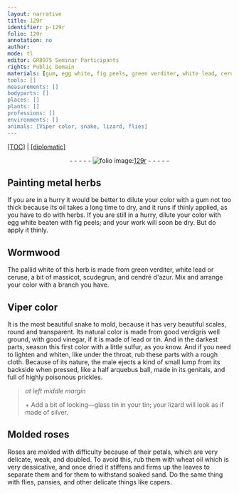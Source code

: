 ```yaml
---
layout: narrative
title: 129r
identifier: p-129r
folio: 129r
annotation: no
author:
mode: tl
editor: GR8975 Seminar Participants
rights: Public Domain
materials: [gum, egg white, fig peels, green verditer, white lead, ceruse, massicot, scudegrun, cendré d'azur, verdigris, vinegar, lead, tin, sulfur, looking-glass tin, silver, wheat oil]
tools: []
measurements: []
bodyparts: []
places: []
plants: []
professions: []
environments: []
animals: [Viper color, snake, lizard, flies]
---
```


<p><a href="{{ site.baseurl }}/translation/">[TOC]</a> | <a href="{{ site.baseurl }}/texts/p-129r_tc/" target="_blank">[diplomatic]</a></p><div class="folio" align="center">- - - - - <a href="http://gallica.bnf.fr/ark:/12148/btv1b10500001g/f263.item.r=" target="_blank"><img src="https://cu-mkp.github.io/2017-workshop-edition/assets/photo-icon.png" alt="folio image: " style="display:inline-block; margin-bottom:-3px;"/>129r</a> - - - - - </div>  
  

## Painting metal herbs

 
If you are in a hurry it would be better to dilute your color with a <span class="m">gum</span> not too thick because its oil takes a long time to dry, and it runs if thinly applied, as you have to do with herbs. If you are still in a hurry, dilute your color with <span class="m">egg white</span> beaten with <span class="m">fig peels</span>; and your work will soon be dry. But do apply it thinly.
 
 
  

## Wormwood

 
 The pallid white of this herb is made from <span class="m">green verditer</span>, <span class="m">white lead</span> or <span class="m">ceruse</span>, a bit of <span class="m">massicot</span>, <span class="m">scudegrun</span>, and <span class="m">cendré d'azur</span>. Mix and arrange your color with a branch you have. 
 
 
  

## <span class="al">Viper color</span>

 
 It is the most beautiful <span class="al">snake</span> to mold, because it has very beautiful scales, round and transparent. Its natural color is made from good <span class="m">verdigris</span> well ground, with good <span class="m">vinegar</span>, if it is made of <span class="m">lead</span> or <span class="m">tin</span>. And in the darkest parts, season this first color with a little <span class="m">sulfur</span>, as you know. And if you need to lighten and whiten, like under the throat, rub these parts with a rough cloth. Because of its nature, the male ejects a kind of small lump from its backside when pressed, like a half arquebus ball, made in its genitals, and full of highly poisonous prickles.
 
> *at left middle margin*
> 
> 
>   \+ Add a bit of <span class="m">looking—glass tin</span> in your <span class="m">tin</span>; your <span class="al">lizard</span> will look as if made of <span class="m">silver</span>.
 
 
  

## Molded roses

 
 Roses are molded with difficulty because of their petals, which are very delicate, weak, and doubled. To avoid this, rub them with <span class="m">wheat oil</span> which is very dessicative, and once dried it stiffens and firms up the leaves to separate them and for them to withstand soaked sand. Do the same thing with <span class="al">flies</span>, pansies, and other delicate things like capers.
 

